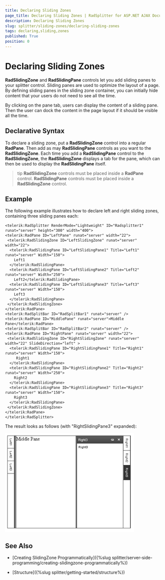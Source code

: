 ```yaml
---
title: Declaring Sliding Zones
page_title: Declaring Sliding Zones | RadSplitter for ASP.NET AJAX Documentation
description: Declaring Sliding Zones
slug: splitter/sliding-zones/declaring-sliding-zones
tags: declaring,sliding,zones
published: True
position: 0
---
```


# Declaring Sliding Zones

**RadSlidingZone** and **RadSlidingPane** controls let you add sliding panes to your splitter control. Sliding panes are used to optimize the layout of a page. By defining sliding panes in the sliding zone container, you can initially hide content that your users do not need to see all the time.

By clicking on the pane tab, users can display the content of a sliding pane. Then the user can dock the content in the page layout if it should be visible all the time.

## Declarative Syntax

To declare a sliding zone, put a **RadSlidingZone** control into a regular **RadPane**. Then add as may **RadSlidingPane** controls as you want to the **RadSlidingZone**. Each time you add a **RadSlidingPane** control to the **RadSlidingZone**, the **RadSlidingZone** displays a tab for the pane, which can then be used to display the **RadSlidingPane** itself.

>tip  **RadSlidingZone** controls must be placed inside a **RadPane** control. **RadSlidingPane** controls must be placed inside a **RadSlidingZone** control.

## Example

The following example illustrates how to declare left and right sliding zones, containing three sliding panes each:

````ASP.NET	     
<telerik:RadSplitter RenderMode="Lightweight" ID="Radsplitter1" runat="server" height="300" width="400">
<telerik:RadPane ID="LeftPane" runat="server" width="22">
 <telerik:RadSlidingZone ID="LeftSlidingZone" runat="server" width="22">
  <telerik:RadSlidingPane ID="LeftSlidingPane1" Title="Left1" runat="server" Width="150">
	Left1
  </telerik:RadSlidingPane>
  <telerik:RadSlidingPane ID="LeftSlidingPane2" Title="Left2" runat="server" Width="250">
	Left2</telerik:RadSlidingPane>
  <telerik:RadSlidingPane ID="LeftSlidingPane3" Title="Left3" runat="server" Width="150">
	Left3
  </telerik:RadSlidingPane>
 </telerik:RadSlidingZone>
</telerik:RadPane>
<telerik:RadSplitBar ID="RadSplitBar1" runat="server" />
<telerik:RadPane ID="MiddlePane" runat="server">Middle Pane</telerik:RadPane>
<telerik:RadSplitBar ID="RadSplitBar2" runat="server" />
<telerik:RadPane ID="RightPane" runat="server" width="22">
 <telerik:RadSlidingZone ID="RightSlidingZone" runat="server" width="22" SlideDirection="left" >
  <telerik:RadSlidingPane ID="RightSlidingPane1" Title="Right1" runat="server" Width="150">
	 Right1
  </telerik:RadSlidingPane>
  <telerik:RadSlidingPane ID="RightSlidingPane2" Title="Right2" runat="server" Width="250">
	Right2
  </telerik:RadSlidingPane>
  <telerik:RadSlidingPane ID="RightSlidingPane3" Title="Right3" runat="server" Width="150">
	Right3
  </telerik:RadSlidingPane>
 </telerik:RadSlidingZone>
</telerik:RadPane>
</telerik:RadSplitter> 				
````

The result looks as follows (with "RightSlidingPane3" expanded):

![](images/splitter-slidingzones.png)

## See Also

 * [Creating SlidingZone Programmatically]({%slug splitter/server-side-programming/creating-slidingzone-programmatically%})

 * [Structure]({%slug splitter/getting-started/structure%})
